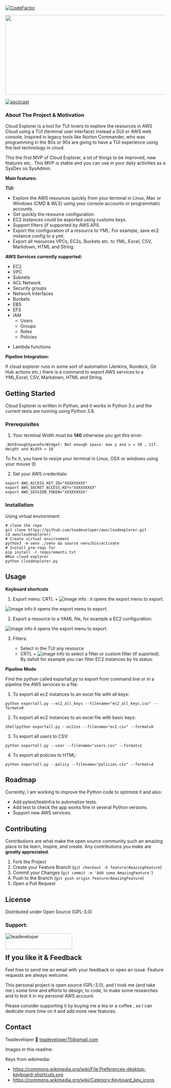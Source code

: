 [![CodeFactor](https://www.codefactor.io/repository/github/teadeveloper/awscloudexplorer/badge?s=e65ddad85c3e993c6ec4a68e3fe046d32e67e472)](https://www.codefactor.io/repository/github/teadeveloper/awscloudexplorer)


<p align="center">
<img src="images/logo.png" width="750" height="250">
</p> 

[![asciicast](https://asciinema.org/a/1IkBGa3DB0xKuhCmWtOjeoYSx.svg)](https://asciinema.org/a/1IkBGa3DB0xKuhCmWtOjeoYSx)


### About The Project & Motivation

Cloud Explorer is a tool for TUI lovers to explore the resources in AWS Cloud using a TUI (terminal user interface) instead a GUI or AWS web console, 
Inspired in legacy tools like Norton Commander,  who was programming in the 80s or 90s are going to have a TUI experience using the
last technology in cloud.

This the first MVP of Cloud Explorer, a lot of things to be improved, new features etc.. This MVP is stable and you can use in 
your daily activities as a SysDev os SysAdmin.

**Main features:**

**TUI:**

* Explore the AWS resources quickly from your terminal in Linux, Mac or Windows (CMD & WLS) using your console accounts or programmatic accounts.
* Get quickly the resource configuration.
* EC2 instances could be exported using customs keys.
* Support filters (if supported by AWS API).
* Export the configuration of a resource to YML. For example, save ec2 instance config to a yml.
* Export all resources VPCs, EC2s, Buckets etc. to YML, Excel, CSV, Markdown, HTML and String.

**AWS Services currently supported:**

- EC2
- VPC
- Subnets
- ACL Network
- Security groups
- Network Interfaces
- Buckets
- EBS
- EFS
- IAM
    - Users
    - Groups
    - Roles
    - Policies
    
* Lambda functions

**Pipeline Integration:**

If cloud explorer runs in some sort of automation (Jenkins, Rundeck, Git Hub actions etc.) there is a command to
export AWS services to a YML,Excel, CSV, Markdown, HTML and String.
  

<!-- GETTING STARTED -->
## Getting Started

Cloud Explorer is written in Python, and it works in Python 3.x and the current tests are running using Python 3.8.

### Prerequisites

1) Your terminal Width must be **140** otherwise you got this error:

```shell
.NotEnoughSpaceForWidget: Not enough space: max y and x = 58 , 117. Height and Width = 18 
```
To fix it, you have to resize your terminal in Linux, OSX or windows using your mouse :unamused:

2) Set your AWS credentials:

```shell
export AWS_ACCESS_KEY_ID="XXXXXXXXX"
export AWS_SECRET_ACCESS_KEY="XXXXXXXXX"
export AWS_SESSION_TOKEN="XXXXXXXXX"
```

### Installation

Using virtual environment:

```shell
# clone the repo
git clone https://github.com/teadeveloper/awscloudexplorer.git
cd awscloudexplorer/
# Create virtual environment
python3 -m venv ./venv && source venv/bin/activate
# Install pre-reqs for 
pip install -r requirements.txt
#Run cloud explorer
python cloudexplorer.py
```
<!-- USAGE EXAMPLES -->
## Usage

**Keyboard shortcuts**

1) Export menu: CRTL + ![image info](images/x.png) :  it opens the export menu to export.

![image info](images/exportall.png) it opens the export menu to export.



2) Export a resource to a YAML file, for example a EC2 configuration:

![image info](images/exporte.png) it opens the export menu to export.



3) Filters:

    - Select in the TUI any resource
    - CRTL + ![image info](images/f.png) to select a filter or custom filter (if suported). By dafult for example you
    can filter EC2 instances by its status.


**Pipeline Mode**

Find the python called exportall.py to export from command line or in a pipeline the AWS services to a file.

1. To export all ec2 instances to an excel file with all keys:

 ```shell
python exportall.py --ec2_all_keys --filename="ec2_all_keys.csv" --format=0
 ```
2. To export all ec2 instances to an excel file with basic keys:
```shell
Shellpython exportall.py --ec2ins --filename="ec2.csv" --format=0
```
3. To export all users to CSV:
```shell
python exportall.py --user --filename="users.csv" --format=1
```
   
4. To export all policies to HTML:

```shell
python exportall.py --policy --filename="policies.csv" --format=4
```

<!-- ROADMAP -->
## Roadmap

Currently, I am working to improve the Python code to optimize it and also:

* Add pytest/testinfra to automatize tests.
* Add test to check the app works fine in several Python versions.
* Support new AWS services.

<!-- CONTRIBUTING -->
## Contributing

Contributions are what make the open source community such an amazing place to be learn, inspire, and create. Any contributions you make are **greatly appreciated**.

1. Fork the Project
2. Create your Feature Branch (`git checkout -b feature/AmazingFeature`)
3. Commit your Changes (`git commit -m 'Add some AmazingFeature'`)
4. Push to the Branch (`git push origin feature/AmazingFeature`)
5. Open a Pull Request

<!-- LICENSE -->
## License

Distributed under Open Source (GPL-3.0)

<h3 align="left">Support:</h3>
<p><a href="https://www.buymeacoffee.com/teadeveloper"> <img align="left" src="https://cdn.buymeacoffee.com/buttons/v2/default-yellow.png" height="50" width="210" alt="teadeveloper" /></a></p><br><br>


## If you like it & Feedback

Feel free to send me an email with your feedback or open an issue. Feature requests are always welcome.

This personal project is open source (GPL-3.0), and I took me (and take me.) some time and efforts to design, to code, to make some researches and to test it in my personal AWS account. 

Please consider supporting it by buying me a tea or a coffee , so I can dedicate more time on it and add more new features.

<!-- CONTACT -->
## Contact

Teadeveloper
:email: teadeveloper75@gmail.com


Images in this readme:

Keys from wikimedia: 
- https://commons.wikimedia.org/wiki/File:Preferences-desktop-keyboard-shortcuts.svg
- https://commons.wikimedia.org/wiki/Category:Keyboard_key_icons




